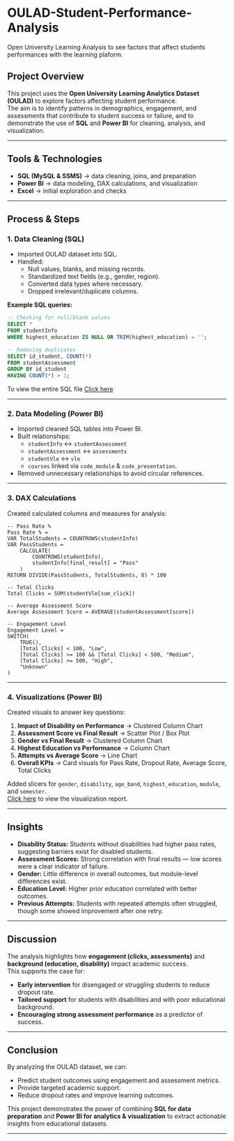 # OULAD-Student-Performance-Analysis
Open University Learning Analysis to see factors that affect students performances with the learning plaform.

## Project Overview  
This project uses the **Open University Learning Analytics Dataset (OULAD)** to explore factors affecting student performance.  
The aim is to identify patterns in demographics, engagement, and assessments that contribute to student success or failure, and to demonstrate the use of **SQL** and **Power BI** for cleaning, analysis, and visualization.  

---

## Tools & Technologies  
- **SQL (MySQL & SSMS)** → data cleaning, joins, and preparation  
- **Power BI** → data modeling, DAX calculations, and visualization  
- **Excel** → initial exploration and checks  

---

## Process & Steps  

### **1. Data Cleaning (SQL)**  
- Imported OULAD dataset into SQL.  
- Handled:  
  - Null values, blanks, and missing records.  
  - Standardized text fields (e.g., gender, region).  
  - Converted data types where necessary.  
  - Dropped irrelevant/duplicate columns.  

**Example SQL queries:**  
```sql
-- Checking for null/blank values
SELECT *
FROM studentInfo
WHERE highest_education IS NULL OR TRIM(highest_education) = '';

-- Removing duplicates
SELECT id_student, COUNT(*)
FROM studentAssessment
GROUP BY id_student
HAVING COUNT(*) > 1;
```
To view the entire SQL file [Click here](https://github.com/simsbam/OULAD-Student-Performance-Analysis/blob/main/SQLQuery1.sql) 

---

### **2. Data Modeling (Power BI)**  
- Imported cleaned SQL tables into Power BI.  
- Built relationships:  
  - `studentInfo` ↔ `studentAssessment`  
  - `studentAssessment` ↔ `assessments`  
  - `studentVle` ↔ `vle`  
  - `courses` linked via `code_module` & `code_presentation`.  
- Removed unnecessary relationships to avoid circular references.  

---

### **3. DAX Calculations**  
Created calculated columns and measures for analysis:  

```DAX
-- Pass Rate %
Pass Rate % =
VAR TotalStudents = COUNTROWS(studentInfo)
VAR PassStudents =
    CALCULATE(
        COUNTROWS(studentInfo),
        studentInfo[final_result] = "Pass"
    )
RETURN DIVIDE(PassStudents, TotalStudents, 0) * 100

-- Total Clicks
Total Clicks = SUM(studentVle[sum_click])

-- Average Assessment Score
Average Assessment Score = AVERAGE(studentAssessment[score])

-- Engagement Level
Engagement Level =
SWITCH(
    TRUE(),
    [Total Clicks] < 100, "Low",
    [Total Clicks] >= 100 && [Total Clicks] < 500, "Medium",
    [Total Clicks] >= 500, "High",
    "Unknown"
)
```

---

### **4. Visualizations (Power BI)**  
Created visuals to answer key questions:  

1. **Impact of Disability on Performance** → Clustered Column Chart  
2. **Assessment Score vs Final Result** → Scatter Plot / Box Plot  
3. **Gender vs Final Result** → Clustered Column Chart  
4. **Highest Education vs Performance** → Column Chart  
5. **Attempts vs Average Score** → Line Chart  
6. **Overall KPIs** → Card visuals for Pass Rate, Dropout Rate, Average Score, Total Clicks  

Added slicers for `gender`, `disability`, `age_band`, `highest_education`, `module`, and `semester`.  
[Click here](https://github.com/simsbam/OULAD-Student-Performance-Analysis/blob/main/OULAD%20Viz%20File.pbix) to view the visualization report.

---

## Insights  

- **Disability Status:** Students without disabilities had higher pass rates, suggesting barriers exist for disabled students.  
- **Assessment Scores:** Strong correlation with final results — low scores were a clear indicator of failure.  
- **Gender:** Little difference in overall outcomes, but module-level differences exist.  
- **Education Level:** Higher prior education correlated with better outcomes.  
- **Previous Attempts:** Students with repeated attempts often struggled, though some showed improvement after one retry.  

---

## Discussion  
The analysis highlights how **engagement (clicks, assessments)** and **background (education, disability)** impact academic success.  
This supports the case for:  
- **Early intervention** for disengaged or struggling students to reduce dropout rate.  
- **Tailored support** for students with disabilities and with poor educational background. 
- **Encouraging strong assessment performance** as a predictor of success.

---

## Conclusion  
By analyzing the OULAD dataset, we can:  
- Predict student outcomes using engagement and assessment metrics.  
- Provide targeted academic support.  
- Reduce dropout rates and improve learning outcomes.  

This project demonstrates the power of combining **SQL for data preparation** and **Power BI for analytics & visualization** to extract actionable insights from educational datasets.  

---
